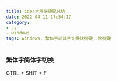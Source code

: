 ```yaml
---
title: idea常用快捷键总结
date: 2022-04-11 17:54:17
category:
- cs
- windows
tags: windows, 繁体字简体字切换快捷键, 快捷键
---
```


### 繁体字简体字切换

CTRL + SHIT + F
